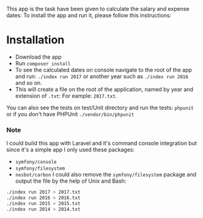 This app is the task have been given to calculate the salary and expense dates:
To install the app and run it, please follow this instructions:

# Installation

- Download the app
- Run `composer install`
- To see the calculated dates on console navigate to the root of the app and run: `./index run 2017` or another year such as `./index run 2016` and so on.
- This will create a file on the root of the application, named by year and extension of `.txt`: For eample: `2017.txt`.

You can also see the tests on test/Unit directory and run the tests: `phpunit` or if you don't have PHPUnit `./vendor/bin/phpunit`

### Note

I could build this app with Laravel and it's command console integration but since it's a simple app I only used these packages:
- `symfony/console`
- `symfony/filesystem`
- `nesbot/carbon` 
I could also remove the `symfony/filesystem` package and output the file by the help of Unix and Bash: 

```bash
./index run 2017 > 2017.txt
./index run 2016 > 2016.txt
./index run 2015 > 2015.txt
./index run 2014 > 2014.txt
``` 